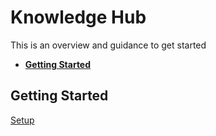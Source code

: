# **Knowledge Hub**

This is an overview and guidance to get started

<!-- START doctoc generated TOC please keep comment here to allow auto update -->
<!-- DON'T EDIT THIS SECTION, INSTEAD RE-RUN doctoc TO UPDATE -->

- [**Getting Started**](#getting-started)

<!-- END doctoc generated TOC please keep comment here to allow auto update -->

## **Getting Started**

[Setup](./1_setup/README.md)
